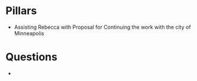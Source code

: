 # Pillars

- Assisting Rebecca with Proposal for Continuing the work with the city of Minneapolis


# Questions

-

